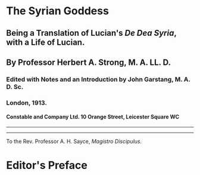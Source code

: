 # The Syrian Goddess

## Being a Translation of Lucian's _De Dea Syria_, with a Life of Lucian.

## By Professor Herbert A. Strong, M. A. LL. D.

### Edited with Notes and an Introduction by John Garstang, M. A. D. Sc.

### London, 1913.

#### Constable and Company Ltd. 10 Orange Street, Leicester Square WC

---

---

To the Rev. Professor A. H. Sayce, _Magistro Discipulus._

# Editor's Preface
